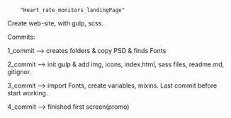 		"Heart_rate_monitors_landingPage"
Create web-site, with gulp, scss.
		
Commits:

1_commit --> creates folders & copy PSD & finds Fonts

2_commit --> init gulp & add img, icons, index.html, sass files, readme.md, gitignor.

3_commit --> import Fonts, create variables, mixins. Last commit before start working.

4_commit --> finished first screen(promo) 
